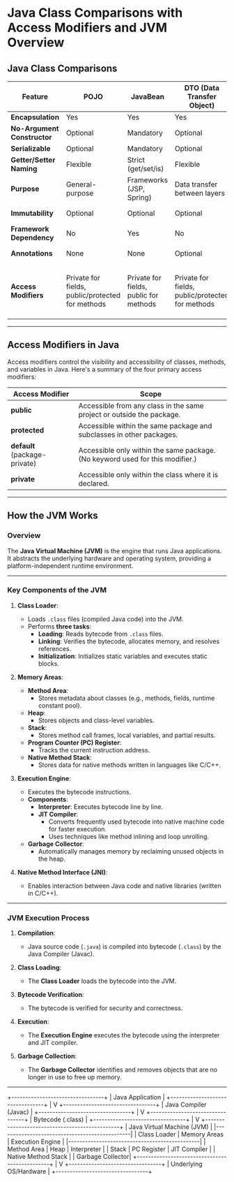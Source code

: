 # Java Class Comparisons with Access Modifiers and JVM Overview

## Java Class Comparisons

| **Feature**            | **POJO**               | **JavaBean**           | **DTO (Data Transfer Object)** | **VO (Value Object)** | **Entity**           |
|-------------------------|------------------------|------------------------|--------------------------------|------------------------|----------------------|
| **Encapsulation**      | Yes                   | Yes                   | Yes                            | Yes                   | Yes                 |
| **No-Argument Constructor** | Optional              | Mandatory              | Optional                       | Optional              | Mandatory           |
| **Serializable**       | Optional              | Mandatory              | Optional                       | Optional              | Optional            |
| **Getter/Setter Naming**| Flexible              | Strict (get/set/is)    | Flexible                       | Often no setters      | Flexible            |
| **Purpose**            | General-purpose       | Frameworks (JSP, Spring)| Data transfer between layers   | Immutable data objects| Database mapping    |
| **Immutability**       | Optional              | Optional              | Optional                       | Typically immutable   | Optional            |
| **Framework Dependency**| No                   | Yes                   | No                             | No                    | Yes (e.g., JPA)     |
| **Annotations**        | None                  | None                  | Optional                       | Optional              | Required (e.g., `@Entity`) |
| **Access Modifiers**   | Private for fields, public/protected for methods | Private for fields, public for methods | Private for fields, public/protected for methods | Private for fields, public for methods (getters only) | Private for fields, public/protected for methods |

---

## Access Modifiers in Java

Access modifiers control the visibility and accessibility of classes, methods, and variables in Java. Here's a summary of the four primary access modifiers:

| **Access Modifier** | **Scope**                                                                                     |
|----------------------|---------------------------------------------------------------------------------------------|
| **public**          | Accessible from any class in the same project or outside the package.                       |
| **protected**       | Accessible within the same package and subclasses in other packages.                        |
| **default** (package-private) | Accessible only within the same package. (No keyword used for this modifier.)         |
| **private**         | Accessible only within the class where it is declared.                                      |

---

## How the JVM Works

### Overview
The **Java Virtual Machine (JVM)** is the engine that runs Java applications. It abstracts the underlying hardware and operating system, providing a platform-independent runtime environment.

---

### Key Components of the JVM

1. **Class Loader**:
   - Loads `.class` files (compiled Java code) into the JVM.
   - Performs **three tasks**:
     - **Loading**: Reads bytecode from `.class` files.
     - **Linking**: Verifies the bytecode, allocates memory, and resolves references.
     - **Initialization**: Initializes static variables and executes static blocks.

2. **Memory Areas**:
   - **Method Area**:
     - Stores metadata about classes (e.g., methods, fields, runtime constant pool).
   - **Heap**:
     - Stores objects and class-level variables.
   - **Stack**:
     - Stores method call frames, local variables, and partial results.
   - **Program Counter (PC) Register**:
     - Tracks the current instruction address.
   - **Native Method Stack**:
     - Stores data for native methods written in languages like C/C++.

3. **Execution Engine**:
   - Executes the bytecode instructions.
   - **Components**:
     - **Interpreter**: Executes bytecode line by line.
     - **JIT Compiler**:
       - Converts frequently used bytecode into native machine code for faster execution.
       - Uses techniques like method inlining and loop unrolling.
   - **Garbage Collector**:
     - Automatically manages memory by reclaiming unused objects in the heap.

4. **Native Method Interface (JNI)**:
   - Enables interaction between Java code and native libraries (written in C/C++).

---

### JVM Execution Process

1. **Compilation**:
   - Java source code (`.java`) is compiled into bytecode (`.class`) by the Java Compiler (Javac).

2. **Class Loading**:
   - The **Class Loader** loads the bytecode into the JVM.

3. **Bytecode Verification**:
   - The bytecode is verified for security and correctness.

4. **Execution**:
   - The **Execution Engine** executes the bytecode using the interpreter and JIT compiler.

5. **Garbage Collection**:
   - The **Garbage Collector** identifies and removes objects that are no longer in use to free up memory.

---

+---------------------------------+
|         Java Application        |
+---------------------------------+
                  |
                  V
+---------------------------------+
|         Java Compiler (Javac)   |
+---------------------------------+
                  |
                  V
+---------------------------------+
|         Bytecode (.class)      |
+---------------------------------+
                  |
                  V
+-----------------------------------------------+
|               Java Virtual Machine (JVM)     |
|-----------------------------------------------|
|  Class Loader     |   Memory Areas    |  Execution Engine  |
|-----------------------------------------------|
|  Method Area      |   Heap            |   Interpreter      |
|  Stack            |   PC Register    |   JIT Compiler     |
|  Native Method Stack |                 |   Garbage Collector|
+-----------------------------------------------+
                  |
                  V
+---------------------------------+
|      Underlying OS/Hardware     |
+---------------------------------+
